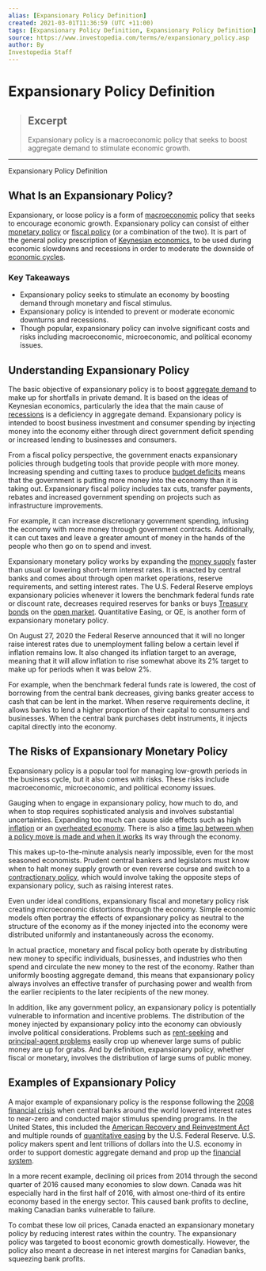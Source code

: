 ```yaml
---
alias: [Expansionary Policy Definition]
created: 2021-03-01T11:36:59 (UTC +11:00)
tags: [Expansionary Policy Definition, Expansionary Policy Definition]
source: https://www.investopedia.com/terms/e/expansionary_policy.asp
author: By
Investopedia Staff
---
```


# Expansionary Policy Definition

> ## Excerpt
> Expansionary policy is a macroeconomic policy that seeks to boost aggregate demand to stimulate economic growth.

---

Expansionary Policy Definition
## What Is an Expansionary Policy?

Expansionary, or loose policy is a form of [macroeconomic](https://www.investopedia.com/terms/m/monetarypolicy.asp) policy that seeks to encourage economic growth. Expansionary policy can consist of either [monetary policy](https://www.investopedia.com/terms/m/monetarypolicy.asp) or [fiscal policy](https://www.investopedia.com/terms/f/fiscalpolicy.asp) (or a combination of the two). It is part of the general policy prescription of [Keynesian economics](https://www.investopedia.com/terms/k/keynesianeconomics.asp), to be used during economic slowdowns and recessions in order to moderate the downside of [economic cycles](https://www.investopedia.com/terms/e/economic-cycle.asp).

### Key Takeaways

-   Expansionary policy seeks to stimulate an economy by boosting demand through monetary and fiscal stimulus.
-   Expansionary policy is intended to prevent or moderate economic downturns and recessions.
-   Though popular, expansionary policy can involve significant costs and risks including macroeconomic, microeconomic, and political economy issues.

## Understanding Expansionary Policy

The basic objective of expansionary policy is to boost [aggregate demand](https://www.investopedia.com/terms/a/aggregatedemand.asp) to make up for shortfalls in private demand. It is based on the ideas of Keynesian economics, particularly the idea that the main cause of [recessions](https://www.investopedia.com/terms/r/recession.asp) is a deficiency in aggregate demand. Expansionary policy is intended to boost business investment and consumer spending by injecting money into the economy either through direct government deficit spending or increased lending to businesses and consumers.

From a fiscal policy perspective, the government enacts expansionary policies through budgeting tools that provide people with more money. Increasing spending and cutting taxes to produce [budget deficits](https://www.investopedia.com/terms/b/budget-deficit.asp) means that the government is putting more money into the economy than it is taking out. Expansionary fiscal policy includes tax cuts, transfer payments, rebates and increased government spending on projects such as infrastructure improvements.

For example, it can increase discretionary government spending, infusing the economy with more money through government contracts. Additionally, it can cut taxes and leave a greater amount of money in the hands of the people who then go on to spend and invest.

Expansionary monetary policy works by expanding the [money supply](https://www.investopedia.com/terms/m/moneysupply.asp) faster than usual or lowering short-term interest rates. It is enacted by central banks and comes about through open market operations, reserve requirements, and setting interest rates. The U.S. Federal Reserve employs expansionary policies whenever it lowers the benchmark federal funds rate or discount rate, decreases required reserves for banks or buys [Treasury bonds](https://www.investopedia.com/terms/t/treasurybond.asp) on the [open market](https://www.investopedia.com/terms/o/open-market.asp). Quantitative Easing, or QE, is another form of expansionary monetary policy.

On August 27, 2020 the Federal Reserve announced that it will no longer raise interest rates due to unemployment falling below a certain level if inflation remains low. It also changed its inflation target to an average, meaning that it will allow inflation to rise somewhat above its 2% target to make up for periods when it was below 2%.

For example, when the benchmark federal funds rate is lowered, the cost of borrowing from the central bank decreases, giving banks greater access to cash that can be lent in the market. When reserve requirements decline, it allows banks to lend a higher proportion of their capital to consumers and businesses. When the central bank purchases debt instruments, it injects capital directly into the economy.

## The Risks of Expansionary Monetary Policy

Expansionary policy is a popular tool for managing low-growth periods in the business cycle, but it also comes with risks. These risks include macroeconomic, microeconomic, and political economy issues.

Gauging when to engage in expansionary policy, how much to do, and when to stop requires sophisticated analysis and involves substantial uncertainties. Expanding too much can cause side effects such as high [inflation](https://www.investopedia.com/terms/i/inflation.asp) or an [overheated economy](https://www.investopedia.com/terms/o/overheated_economy.asp). There is also a [time lag between when a policy move is made and when it works](https://www.investopedia.com/terms/r/response_lag.asp) its way through the economy.

This makes up-to-the-minute analysis nearly impossible, even for the most seasoned economists. Prudent central bankers and legislators must know when to halt money supply growth or even reverse course and switch to a [contractionary policy](https://www.investopedia.com/terms/c/contractionary-policy.asp), which would involve taking the opposite steps of expansionary policy, such as raising interest rates.

Even under ideal conditions, expansionary fiscal and monetary policy risk creating microeconomic distortions through the economy. Simple economic models often portray the effects of expansionary policy as neutral to the structure of the economy as if the money injected into the economy were distributed uniformly and instantaneously across the economy.

In actual practice, monetary and fiscal policy both operate by distributing new money to specific individuals, businesses, and industries who then spend and circulate the new money to the rest of the economy. Rather than uniformly boosting aggregate demand, this means that expansionary policy always involves an effective transfer of purchasing power and wealth from the earlier recipients to the later recipients of the new money.

In addition, like any government policy, an expansionary policy is potentially vulnerable to information and incentive problems. The distribution of the money injected by expansionary policy into the economy can obviously involve political considerations. Problems such as [rent-seeking](https://www.investopedia.com/terms/r/rentseeking.asp) and [principal-agent problems](https://www.investopedia.com/terms/p/principal-agent-problem.asp) easily crop up whenever large sums of public money are up for grabs. And by definition, expansionary policy, whether fiscal or monetary, involves the distribution of large sums of public money.

## Examples of Expansionary Policy

A major example of expansionary policy is the response following the [2008 financial crisis](https://www.investopedia.com/articles/economics/09/financial-crisis-review.asp) when central banks around the world lowered interest rates to near-zero and conducted major stimulus spending programs. In the United States, this included the [American Recovery and Reinvestment Act](https://www.investopedia.com/terms/a/american-recovery-and-reinvestment-act.asp) and multiple rounds of [quantitative easing](https://www.investopedia.com/terms/q/quantitative-easing.asp) by the U.S. Federal Reserve. U.S. policy makers spent and lent trillions of dollars into the U.S. economy in order to support domestic aggregate demand and prop up the [financial system](https://www.investopedia.com/terms/f/financial-system.asp).

In a more recent example, declining oil prices from 2014 through the second quarter of 2016 caused many economies to slow down. Canada was hit especially hard in the first half of 2016, with almost one-third of its entire economy based in the energy sector. This caused bank profits to decline, making Canadian banks vulnerable to failure.

To combat these low oil prices, Canada enacted an expansionary monetary policy by reducing interest rates within the country. The expansionary policy was targeted to boost economic growth domestically. However, the policy also meant a decrease in net interest margins for Canadian banks, squeezing bank profits.
